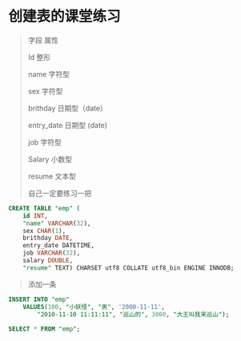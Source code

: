 # 创建表的课堂练习
> 字段	属性
>
> Id	整形
>
> name	字符型
>
> sex	字符型
>
> brithday	日期型（date）
>
> entry_date	日期型   (date)
>
> job	字符型
>
> Salary	小数型
>
> resume	文本型
>
> 自己一定要练习一把
>
``` sql 
CREATE TABLE "emp" (
	id INT,
	"name" VARCHAR(32),
	sex CHAR(1), 
	brithday DATE,
	entry_date DATETIME,
	job VARCHAR(32),
	salary DOUBLE,
	"resume" TEXT) CHARSET utf8 COLLATE utf8_bin ENGINE INNODB;
``` 
> 添加一条
>
``` sql 
INSERT INTO "emp"
	VALUES(100, "小妖怪", "男", '2000-11-11', 
		"2010-11-10 11:11:11", "巡山的", 3000, "大王叫我来巡山");
		
SELECT * FROM "emp";
```		
		